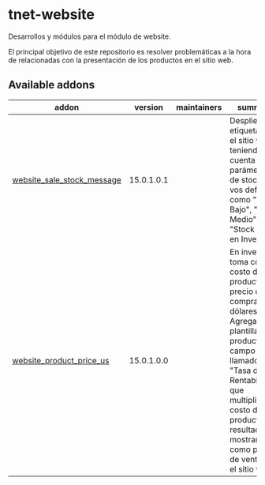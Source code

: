 # tnet-website
Desarrollos y módulos para el módulo de website.

El principal objetivo de este repositorio es resolver problemáticas a la hora de relacionadas con la presentación de los productos en el sitio web.

Available addons
----------------
addon | version | maintainers | summary
--- | --- | --- | ---
[website_sale_stock_message](website_sale_stock_message/) | 15.0.1.0.1 |  | Despliega etiquetas en el sitio web teniendo en cuenta parámetros de stock que vos definas como "Stock Bajo", "Stock Medio" y "Stock Alto" en Inventario.
[website_product_price_us](website_product_price_us/) | 15.0.1.0.0 |  | En inventario, toma como costo del producto el precio de compra en dólares. Agrega en la plantilla del producto un campo llamado "Tasa de Rentabilidad", que multiplicará al costo del producto y el resultado lo mostrará como precio de venta en el sitio web.

[//]: # (end addons)

<!-- prettier-ignore-end -->
